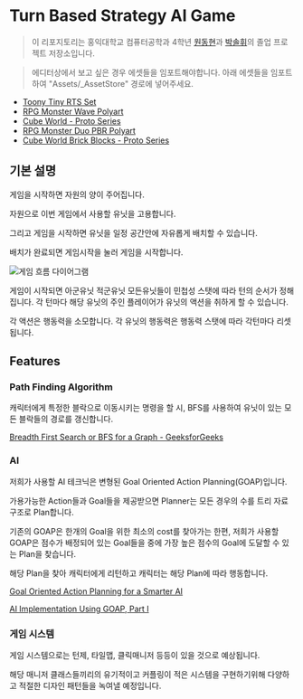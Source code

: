 # Turn Based Strategy AI Game

> 이 리포지토리는 홍익대학교 컴퓨터공학과 4학년 [원동현](https://github.com/wonAdam)과 [박솔휘](https://github.com/solhwi)의 졸업 프로젝트 저장소입니다.

> 에디터상에서 보고 싶은 경우 에셋들을 임포트해야합니다. 아래 에셋들을 임포트하여 "Assets/_AssetStore" 경로에 넣어주세요.
- [Toony Tiny RTS Set](https://assetstore.unity.com/packages/3d/characters/toony-tiny-rts-set-135258)
- [RPG Monster Wave Polyart](https://assetstore.unity.com/packages/3d/characters/creatures/rpg-monster-wave-polyart-157652)
- [Cube World - Proto Series](https://assetstore.unity.com/packages/3d/environments/cube-world-proto-series-144159)
- [RPG Monster Duo PBR Polyart](https://assetstore.unity.com/packages/3d/characters/creatures/rpg-monster-duo-pbr-polyart-157762)
- [Cube World Brick Blocks - Proto Series](https://assetstore.unity.com/packages/3d/environments/cube-world-brick-blocks-proto-series-153993)


## 기본 설명

게임을 시작하면 자원의 양이 주어집니다.

자원으로 이번 게임에서 사용할 유닛을 고용합니다. 

그리고 게임을 시작하면 유닛을 일정 공간안에 자유롭게  배치할 수 있습니다. 

배치가 완료되면 게임시작을 눌러 게임을 시작합니다. 

![게임 흐름 다이어그램](https://s3.us-west-2.amazonaws.com/secure.notion-static.com/81e7e1bd-ee4a-4b24-9eec-cbf511dd645f/-_.png?X-Amz-Algorithm=AWS4-HMAC-SHA256&X-Amz-Credential=AKIAT73L2G45O3KS52Y5%2F20210209%2Fus-west-2%2Fs3%2Faws4_request&X-Amz-Date=20210209T093343Z&X-Amz-Expires=86400&X-Amz-Signature=8f227c6778fa42edd6d67eeafa814a25a1b517ac8c7d22d95fd2a571f300ac66&X-Amz-SignedHeaders=host&response-content-disposition=filename%20%3D%22-_.png%22)

게임이 시작되면 아군유닛 적군유닛 모든유닛들이 민첩성 스탯에 따라 턴의 순서가 정해집니다. 각 턴마다 해당 유닛의 주인 플레이어가 유닛의 액션을 취하게 할 수 있습니다.

각 액션은 행동력을 소모합니다. 각 유닛의 행동력은 행동력 스탯에 따라 각턴마다 리셋됩니다.  

## Features

### Path Finding Algorithm

캐릭터에게 특정한 블락으로 이동시키는 명령을 할 시, BFS를 사용하여 유닛이 있는 모든 블락들의 경로를 갱신합니다. 

[Breadth First Search or BFS for a Graph - GeeksforGeeks](https://www.geeksforgeeks.org/breadth-first-search-or-bfs-for-a-graph/)

### AI

저희가 사용할 AI 테크닉은 변형된 Goal Oriented Action Planning(GOAP)입니다. 

가용가능한 Action들과 Goal들을 제공받으면 Planner는 모든 경우의 수를 트리 자료구조로 Plan합니다. 

기존의 GOAP은 한개의 Goal을 위한 최소의 cost를 찾아가는 한편, 저희가 사용할 GOAP은 점수가 배정되어 있는 Goal들을 중에 가장 높은 점수의 Goal에 도달할 수 있는 Plan을 찾습니다.

해당 Plan을 찾아 캐릭터에게 리턴하고 캐릭터는 해당 Plan에 따라 행동합니다. 

[Goal Oriented Action Planning for a Smarter AI](https://gamedevelopment.tutsplus.com/tutorials/goal-oriented-action-planning-for-a-smarter-ai--cms-20793)

[AI Implementation Using GOAP, Part I](https://warzonegameblog.wordpress.com/2016/02/08/ai-implementation-using-goap-part-i/)

### 게임 시스템

게임 시스템으로는 턴제, 타일맵, 클릭매니저 등등이 있을 것으로 예상됩니다. 

해당 매니저 클래스들끼리의 유기적이고 커플링이 적은 시스템을 구현하기위해 다양하고 적절한 디자인 패턴들을 녹여낼 예정입니다.
